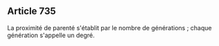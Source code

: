 Article 735
----
La proximité de parenté s'établit par le nombre de générations ; chaque
génération s'appelle un degré.
